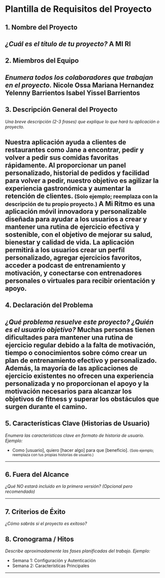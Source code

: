 # Plantilla de Requisitos del Proyecto

## 1. Nombre del Proyecto  
_¿Cuál es el título de tu proyecto?_
A MI RI
---

## 2. Miembros del Equipo  
_Enumera todos los colaboradores que trabajan en el proyecto._
Nicole Ossa
Mariana Hernandez 
Yelenny Barrientos 
Isabel
Yissel Barrientos 
---

## 3. Descripción General del Proyecto  
_Una breve descripción (2-3 frases) que explique lo que hará tu aplicación o proyecto._

Nuestra aplicación ayuda a clientes de restaurantes como Jane a encontrar, pedir y volver a pedir sus comidas favoritas rápidamente. Al proporcionar un panel personalizado, historial de pedidos y facilidad para volver a pedir, nuestro objetivo es agilizar la experiencia gastronómica y aumentar la retención de clientes.
<small>(Solo ejemplo; reemplaza con la descripción de tu propio proyecto.)</small>
 A Mi Ritmo es una aplicación móvil innovadora y personalizable diseñada para ayudar a los usuarios a crear y mantener una rutina de ejercicio efectiva y sostenible, con el objetivo de mejorar su salud, bienestar y calidad de vida. La aplicación permitirá a los usuarios crear un perfil personalizado, agregar ejercicios favoritos, acceder a podcast de entrenamiento y motivación, y conectarse con entrenadores personales o virtuales para recibir orientación y apoyo.
---

## 4. Declaración del Problema  
_¿Qué problema resuelve este proyecto? ¿Quién es el usuario objetivo?_
Muchas personas tienen dificultades para mantener una rutina de ejercicio regular debido a la falta de motivación, tiempo o conocimientos sobre cómo crear un plan de entrenamiento efectivo y personalizado. Además, la mayoría de las aplicaciones de ejercicio existentes no ofrecen una experiencia personalizada y no proporcionan el apoyo y la motivación necesarios para alcanzar los objetivos de fitness y superar los obstáculos que surgen durante el camino.
---

## 5. Características Clave (Historias de Usuario)  
_Enumera las características clave en formato de historia de usuario. Ejemplo:_  
- Como [usuario], quiero [hacer algo] para que [beneficio].
  <small>(Solo ejemplo; reemplaza con tus propias historias de usuario.)</small>

---

## 6. Fuera del Alcance  
_¿Qué NO estará incluido en la primera versión? (Opcional pero recomendado)_

---

## 7. Criterios de Éxito  
_¿Cómo sabrás si el proyecto es exitoso?_

## 8. Cronograma / Hitos  
_Describe aproximadamente las fases planificadas del trabajo. Ejemplo:_  
- Semana 1: Configuración y Autenticación  
- Semana 2: Características Principales

---
